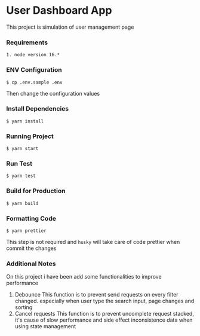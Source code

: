 # User Dashboard App

This project is simulation of user management page

### Requirements
```
1. node version 16.*
```

### ENV Configuration
```
$ cp .env.sample .env
```
Then change the configuration values

### Install Dependencies
```
$ yarn install
```

### Running Project
```
$ yarn start
```

### Run Test
```
$ yarn test
```

### Build for Production
```
$ yarn build
```

### Formatting Code
```
$ yarn prettier
```
This step is not required and `husky` will take care of code prettier when commit the changes

### Additional Notes
On this project i have been add some functionalities to improve performance
1. Debounce
This function is to prevent send requests on every filter changed. especially when user type the search input, page changes and sorting
2. Cancel requests
This function is to prevent uncomplete request stacked, it's cause of slow performance and side effect inconsistence data when using state management
